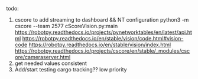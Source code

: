 todo:
1. cscore to add streaming to dashboard && NT configuration
	python3 -m cscore --team 2577 cScoreVision.py:main
	https://robotpy.readthedocs.io/projects/pynetworktables/en/latest/api.html
	https://robotpy.readthedocs.io/en/stable/vision/code.html#vision-code
	https://robotpy.readthedocs.io/en/stable/vision/index.html
	https://robotpy.readthedocs.io/projects/cscore/en/stable/_modules/cscore/cameraserver.html
2. get needed values consistent
3. Add/start testing cargo tracking?? low priority